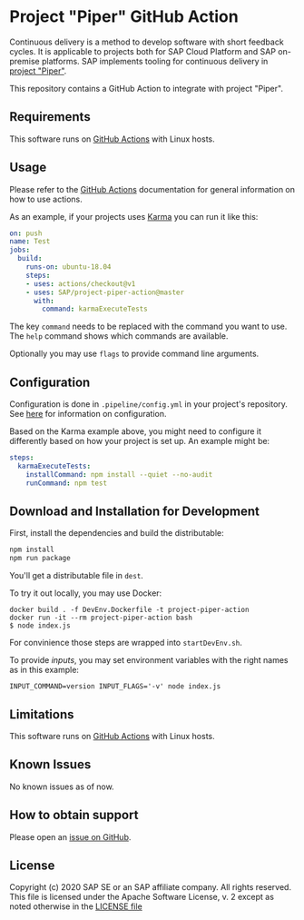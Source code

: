 # Project "Piper" GitHub Action

Continuous delivery is a method to develop software with short feedback cycles.
It is applicable to projects both for SAP Cloud Platform and SAP on-premise platforms.
SAP implements tooling for continuous delivery in [project "Piper"](https://sap.github.io/jenkins-library/).

This repository contains a GitHub Action to integrate with project "Piper".

## Requirements

This software runs on [GitHub Actions](https://github.com/features/actions) with Linux hosts.

## Usage

Please refer to the [GitHub Actions](https://help.github.com/en/actions) documentation for general information on how to use actions.

As an example, if your projects uses [Karma](https://karma-runner.github.io/latest/index.html) you can run it like this:

```yaml
on: push
name: Test
jobs:
  build:
    runs-on: ubuntu-18.04
    steps:
    - uses: actions/checkout@v1
    - uses: SAP/project-piper-action@master
      with:
        command: karmaExecuteTests
```

The key `command` needs to be replaced with the command you want to use.
The `help` command shows which commands are available.

Optionally you may use `flags` to provide command line arguments.

## Configuration

Configuration is done in `.pipeline/config.yml` in your project's repository.
See [here](https://sap.github.io/jenkins-library/configuration/) for information on configuration.

Based on the Karma example above, you might need to configure it differently based on how your project is set up.
An example might be:

```yaml
steps:
  karmaExecuteTests:
    installCommand: npm install --quiet --no-audit
    runCommand: npm test
```

## Download and Installation for Development

First, install the dependencies and build the distributable:

```bash
npm install
npm run package
```

You'll get a distributable file in `dest`.

To try it out locally, you may use Docker:

```
docker build . -f DevEnv.Dockerfile -t project-piper-action
docker run -it --rm project-piper-action bash
$ node index.js
```

For convinience those steps are wrapped into `startDevEnv.sh`.

To provide _inputs_, you may set environment variables with the right names as in this example:

```
INPUT_COMMAND=version INPUT_FLAGS='-v' node index.js
```

## Limitations

This software runs on [GitHub Actions](https://github.com/features/actions) with Linux hosts.

## Known Issues

No known issues as of now.

## How to obtain support

Please open an [issue on GitHub](https://github.com/sap/project-piper-action/issues).

## License

Copyright (c) 2020 SAP SE or an SAP affiliate company. All rights reserved.
This file is licensed under the Apache Software License, v. 2 except as noted
otherwise in the [LICENSE file](./LICENSE)
